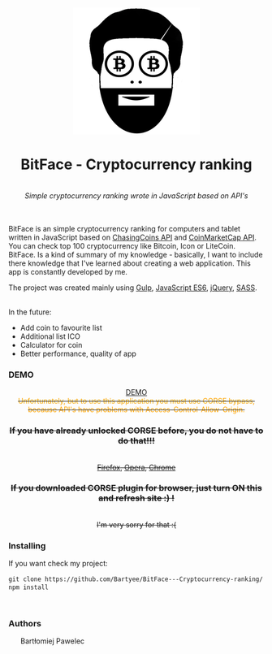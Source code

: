 <div align="center">
  <img src='https://github.com/Bartyee/BitFace---Cryptocurrency-ranking/blob/master/app/images/bitcoinLogoBig.png'/>
  <h1>BitFace - Cryptocurrency ranking</h1>
  <br>
  <i>Simple cryptocurrency ranking wrote in JavaScript based on API's</i>
</div>
<br>
<br>
<p><bold>BitFace</bold> is an simple cryptocurrency ranking for computers and tablet written in JavaScript based on <a href="https://chasing-coins.com/">ChasingCoins API</a> and <a href="https://coinmarketcap.com/">CoinMarketCap API</a>. You can check top <bold>100</bold> cryptocurrency like <bold>Bitcoin,</bold> <bold>Icon</bold> or <bold>LiteCoin.</bold> <bold>BitFace.</bold> Is a kind of summary of my knowledge - basically, I want to include there knowledge that I've learned about creating a web application. This app is constantly developed by me.</p>
<p>The project was created mainly using <a href="https://gulpjs.com/">Gulp</a>, <a href="https://developer.mozilla.org/pl/docs/Web/JavaScript">JavaScript ES6</a>, <a href="https://jquery.com/">jQuery</a>, <a href="https://sass-lang.com/">SASS</a>.
<br>
<br>
<p>In the future:</p>
<ul>
  <li>Add coin to favourite list</li>
  <li>Additional list ICO</li>
  <li>Calculator for coin</li>
  <li>Better performance, quality of app</li>
</ul>
  
### DEMO
<div align="center">
<a href="https://bartyee.github.io/BitFace-Cryptocurrency-ranking/app/">DEMO</a>
<br>
<strike><span style="color:orange;">Unfortunately, but to use this application you must use CORSE bypass, because API's have problems with Access-Control-Allow-Origin.</span>
<h3>If you have already unlocked CORSE before, you do not have to do that!!!</h3>
<br>
<a href="https://addons.mozilla.org/pl/firefox/addon/cors-everywhere/">Firefox</a>, <a href="https://addons.opera.com/pl/extensions/details/cors-toggle/">Opera</a>, <a href="https://chrome.google.com/webstore/detail/allow-control-allow-origi/nlfbmbojpeacfghkpbjhddihlkkiljbi">Chrome</a><h3 align="center">If you downloaded CORSE plugin for browser, just turn ON this and refresh site :) ! </h3>

<br>
I'm very sorry for that :( 
</strike>
</div>

### Installing

If you want check my project:
```
git clone https://github.com/Bartyee/BitFace---Cryptocurrency-ranking/
npm install 
```

<br>

### Authors
<ul>
  <bold>Bartłomiej Pawelec</bold>
</ul>
